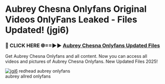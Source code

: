 # Aubrey Chesna Onlyfans Original Videos 0nlyFans Leaked - Files Updated! (jgi6)

<h3>🔴 CLICK HERE 🌐==►► <a href="https://tinyurl.com/x26r9saj" rel="nofollow">Aubrey Chesna Onlyfans Updated Files</a></h3>

Get Aubrey Chesna Onlyfans and all content. Now you can access all videos and pictures of Aubrey Chesna Onlyfans. New Updated Files 2025!

[![jgi6](https://i.imgur.com/LkgZPqh.gif)](https://tinyurl.com/x26r9saj)
redhead aubrey onlyfans<br>
aubrey allred onlyfans